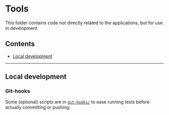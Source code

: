 # Tools

This folder contains code not directly related to the applications, but for use in development.

## Contents

- [Local development](#local-development)

---

## Local development

### Git-hooks

Some (optional) scripts are in [`git-hooks/`](git-hooks/) to ease running tests before actually committing or pushing.
